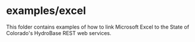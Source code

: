 # examples/excel

This folder contains examples of how to link Microsoft Excel to the State of Colorado's HydroBase REST web services.
